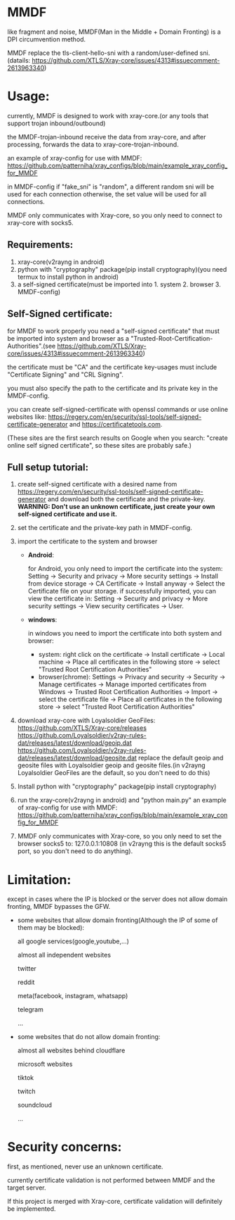 # MMDF
like fragment and noise, MMDF(Man in the Middle + Domain Fronting) is a DPI circumvention method.

MMDF replace the tls-client-hello-sni with a random/user-defined sni.(datails: https://github.com/XTLS/Xray-core/issues/4313#issuecomment-2613963340)

# Usage:
currently, MMDF is designed to work with xray-core.(or any tools that support trojan inbound/outbound)

the MMDF-trojan-inbound receive the data from xray-core, and after processing, forwards the data to xray-core-trojan-inbound.

an example of xray-config for use with MMDF: https://github.com/patterniha/xray_configs/blob/main/example_xray_config_for_MMDF

in MMDF-config if "fake_sni" is "random", a different random sni will be used for each connection
otherwise, the set value will be used for all connections.

MMDF only communicates with Xray-core, so you only need to connect to xray-core with socks5.

## Requirements:
1. xray-core(v2rayng in android)
2. python with "cryptography" package(pip install cryptography)(you need termux to install python in android)
3. a self-signed certificate(must be imported into 1. system 2. browser 3. MMDF-config)

## Self-Signed certificate:
for MMDF to work properly you need a "self-signed certificate" that must be imported into system and browser as a "Trusted-Root-Certification-Authorities".(see https://github.com/XTLS/Xray-core/issues/4313#issuecomment-2613963340)

the certificate must be "CA" and the certificate key-usages must include "Certificate Signing" and "CRL Signing".

you must also specify the path to the certificate and its private key in the MMDF-config.

you can create self-signed-certificate with openssl commands or use online websites like: https://regery.com/en/security/ssl-tools/self-signed-certificate-generator and https://certificatetools.com.

(These sites are the first search results on Google when you search: "create online self signed certificate", so these sites are probably safe.)

## Full setup tutorial:
1. create self-signed certificate with a desired name from https://regery.com/en/security/ssl-tools/self-signed-certificate-generator and download both the certificate and the private-key.
   **WARNING: Don't use an unknown certificate, just create your own self-signed certificate and use it.**
2. set the certificate and the private-key path in MMDF-config.
3. import the certificate to the system and browser
   * **Android**:

     for Android, you only need to import the certificate into the system:
     Setting -> Security and privacy -> More security settings -> Install from device storage -> CA Certificate -> Install anyway -> Select the Certificate file on your storage.
     if successfully imported, you can view the certificate in: Setting -> Security and privacy -> More security settings -> View security certificates -> User.

    * **windows**:
  
      in windows you need to import the certificate into both system and browser:
      * system:
        right click on the certificate -> Install certificate -> Local machine -> Place all certificates in the following store -> select "Trusted Root Certification Authorities"
      * browser(chrome):
        Settings -> Privacy and security -> Security -> Manage certificates -> Manage imported certificates from Windows -> Trusted Root Certification Authorities -> Import -> select the certificate file -> Place all certificates in the following store -> select "Trusted Root Certification Authorities"
        
4. download xray-core with Loyalsoldier GeoFiles:
   https://github.com/XTLS/Xray-core/releases
   https://github.com/Loyalsoldier/v2ray-rules-dat/releases/latest/download/geoip.dat
   https://github.com/Loyalsoldier/v2ray-rules-dat/releases/latest/download/geosite.dat
   replace the default geoip and geosite files with Loyalsoldier geoip and geosite files.(in v2rayng Loyalsoldier GeoFiles are the default, so you don't need to do this)

5. Install python with "cryptography" package(pip install cryptography)

6. run the xray-core(v2rayng in android) and "python main.py"
   an example of xray-config for use with MMDF: https://github.com/patterniha/xray_configs/blob/main/example_xray_config_for_MMDF

7. MMDF only communicates with Xray-core, so you only need to set the browser socks5 to: 127.0.0.1:10808 (in v2rayng this is the default socks5 port, so you don't need to do anything).

# Limitation:
except in cases where the IP is blocked or the server does not allow domain fronting, MMDF bypasses the GFW.

* some websites that allow domain fronting(Although the IP of some of them may be blocked):

  all google services(google,youtube,...)

  almost all independent websites

  twitter

  reddit

  meta(facebook, instagram, whatsapp)

  telegram

  ...

* some websites that do not allow domain fronting:

  almost all websites behind cloudflare

  microsoft websites

  tiktok

  twitch

  soundcloud

  ...

# Security concerns:
first, as mentioned, never use an unknown certificate.

currently certificate validation is not performed between MMDF and the target server.

If this project is merged with Xray-core, certificate validation will definitely be implemented.
